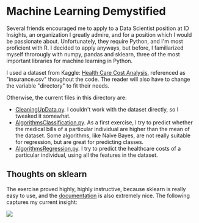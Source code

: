 # Machine Learning Demystified

Several friends encouraged me to apply to a Data Scientist position at ID Insights, an organization I greatly admire, and for a position which I would be passionate about. Unfortunately, they require Python, and I'm most proficient with R. I decided to apply anyways, but before, I familiarized myself throrougly with numpy, pandas and sklearn, three of the most important libraries for machine learning in Python.

I used a dataset from Kaggle: [Health Care Cost Analysis](https://www.kaggle.com/flagma/health-care-cost-analysys-prediction-python/data), referenced as "insurance.csv" thoughout the code. The reader will also have to change the variable "directory" to fit their needs.

Otherwise, the current files in this directory are:

- [CleaningUpData.py](https://github.com/NunoSempere/nunosempere.github.io/blob/master/maths-prog/MachineLearningDemystified/CleaningUpData.py). I couldn't work with the dataset directly, so I tweaked it somewhat.
- [AlgorithmsClassification.py](https://github.com/NunoSempere/nunosempere.github.io/blob/master/maths-prog/MachineLearningDemystified/AlgorithmsClassification.py). As a first exercise, I try to predict whether the medical bills of a particular individual are higher than the mean of the dataset. Some algorithms, like Naïve Bayes, are not really suitable for regression, but are great for predicting classes.
- [AlgorithmsRegression,py](https://github.com/NunoSempere/nunosempere.github.io/blob/master/maths-prog/MachineLearningDemystified/AlgorithmsRegression,py). I try to predict the healthcare costs of a particular individual, using all the features in the dataset.

## Thoughts on sklearn

The exercise proved highly, highly instructive, because sklearn is really easy to use, and the [documentation](https://scikit-learn.org/stable/) is also extremely nice. The following captures my current insight:

![](https://data36.com/wp-content/uploads/2018/06/machineLearning.png)

